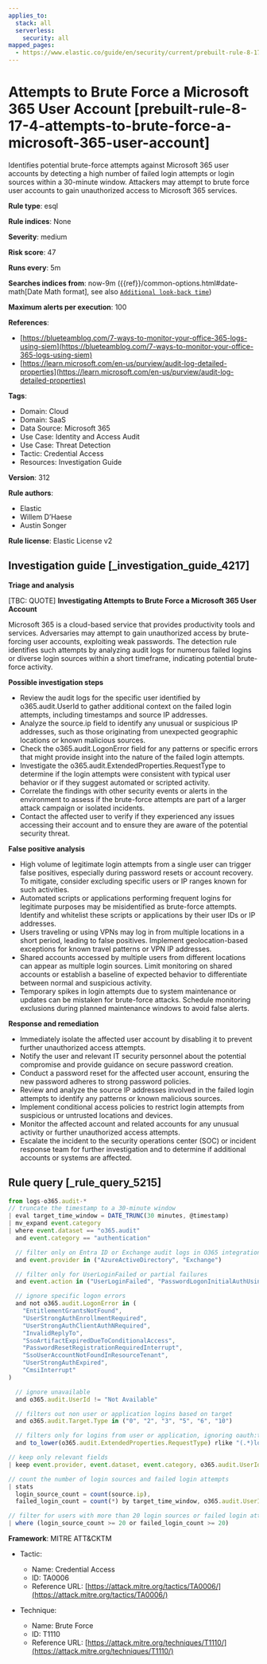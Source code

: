 ```yaml
---
applies_to:
  stack: all
  serverless:
    security: all
mapped_pages:
  - https://www.elastic.co/guide/en/security/current/prebuilt-rule-8-17-4-attempts-to-brute-force-a-microsoft-365-user-account.html
---
```


# Attempts to Brute Force a Microsoft 365 User Account [prebuilt-rule-8-17-4-attempts-to-brute-force-a-microsoft-365-user-account]

Identifies potential brute-force attempts against Microsoft 365 user accounts by detecting a high number of failed login attempts or login sources within a 30-minute window. Attackers may attempt to brute force user accounts to gain unauthorized access to Microsoft 365 services.

**Rule type**: esql

**Rule indices**: None

**Severity**: medium

**Risk score**: 47

**Runs every**: 5m

**Searches indices from**: now-9m ({{ref}}/common-options.html#date-math[Date Math format], see also [`Additional look-back time`](docs-content://solutions/security/detect-and-alert/create-detection-rule.md#rule-schedule))

**Maximum alerts per execution**: 100

**References**:

* [https://blueteamblog.com/7-ways-to-monitor-your-office-365-logs-using-siem](https://blueteamblog.com/7-ways-to-monitor-your-office-365-logs-using-siem)
* [https://learn.microsoft.com/en-us/purview/audit-log-detailed-properties](https://learn.microsoft.com/en-us/purview/audit-log-detailed-properties)

**Tags**:

* Domain: Cloud
* Domain: SaaS
* Data Source: Microsoft 365
* Use Case: Identity and Access Audit
* Use Case: Threat Detection
* Tactic: Credential Access
* Resources: Investigation Guide

**Version**: 312

**Rule authors**:

* Elastic
* Willem D’Haese
* Austin Songer

**Rule license**: Elastic License v2

## Investigation guide [_investigation_guide_4217]

**Triage and analysis**

[TBC: QUOTE]
**Investigating Attempts to Brute Force a Microsoft 365 User Account**

Microsoft 365 is a cloud-based service that provides productivity tools and services. Adversaries may attempt to gain unauthorized access by brute-forcing user accounts, exploiting weak passwords. The detection rule identifies such attempts by analyzing audit logs for numerous failed logins or diverse login sources within a short timeframe, indicating potential brute-force activity.

**Possible investigation steps**

* Review the audit logs for the specific user identified by o365.audit.UserId to gather additional context on the failed login attempts, including timestamps and source IP addresses.
* Analyze the source.ip field to identify any unusual or suspicious IP addresses, such as those originating from unexpected geographic locations or known malicious sources.
* Check the o365.audit.LogonError field for any patterns or specific errors that might provide insight into the nature of the failed login attempts.
* Investigate the o365.audit.ExtendedProperties.RequestType to determine if the login attempts were consistent with typical user behavior or if they suggest automated or scripted activity.
* Correlate the findings with other security events or alerts in the environment to assess if the brute-force attempts are part of a larger attack campaign or isolated incidents.
* Contact the affected user to verify if they experienced any issues accessing their account and to ensure they are aware of the potential security threat.

**False positive analysis**

* High volume of legitimate login attempts from a single user can trigger false positives, especially during password resets or account recovery. To mitigate, consider excluding specific users or IP ranges known for such activities.
* Automated scripts or applications performing frequent logins for legitimate purposes may be misidentified as brute-force attempts. Identify and whitelist these scripts or applications by their user IDs or IP addresses.
* Users traveling or using VPNs may log in from multiple locations in a short period, leading to false positives. Implement geolocation-based exceptions for known travel patterns or VPN IP addresses.
* Shared accounts accessed by multiple users from different locations can appear as multiple login sources. Limit monitoring on shared accounts or establish a baseline of expected behavior to differentiate between normal and suspicious activity.
* Temporary spikes in login attempts due to system maintenance or updates can be mistaken for brute-force attacks. Schedule monitoring exclusions during planned maintenance windows to avoid false alerts.

**Response and remediation**

* Immediately isolate the affected user account by disabling it to prevent further unauthorized access attempts.
* Notify the user and relevant IT security personnel about the potential compromise and provide guidance on secure password creation.
* Conduct a password reset for the affected user account, ensuring the new password adheres to strong password policies.
* Review and analyze the source IP addresses involved in the failed login attempts to identify any patterns or known malicious sources.
* Implement conditional access policies to restrict login attempts from suspicious or untrusted locations and devices.
* Monitor the affected account and related accounts for any unusual activity or further unauthorized access attempts.
* Escalate the incident to the security operations center (SOC) or incident response team for further investigation and to determine if additional accounts or systems are affected.


## Rule query [_rule_query_5215]

```js
from logs-o365.audit-*
// truncate the timestamp to a 30-minute window
| eval target_time_window = DATE_TRUNC(30 minutes, @timestamp)
| mv_expand event.category
| where event.dataset == "o365.audit"
  and event.category == "authentication"

  // filter only on Entra ID or Exchange audit logs in O365 integration
  and event.provider in ("AzureActiveDirectory", "Exchange")

  // filter only for UserLoginFailed or partial failures
  and event.action in ("UserLoginFailed", "PasswordLogonInitialAuthUsingPassword")

  // ignore specific logon errors
  and not o365.audit.LogonError in (
    "EntitlementGrantsNotFound",
    "UserStrongAuthEnrollmentRequired",
    "UserStrongAuthClientAuthNRequired",
    "InvalidReplyTo",
    "SsoArtifactExpiredDueToConditionalAccess",
    "PasswordResetRegistrationRequiredInterrupt",
    "SsoUserAccountNotFoundInResourceTenant",
    "UserStrongAuthExpired",
    "CmsiInterrupt"
)

  // ignore unavailable
  and o365.audit.UserId != "Not Available"

  // filters out non user or application logins based on target
  and o365.audit.Target.Type in ("0", "2", "3", "5", "6", "10")

  // filters only for logins from user or application, ignoring oauth:token
  and to_lower(o365.audit.ExtendedProperties.RequestType) rlike "(.*)login(.*)"

// keep only relevant fields
| keep event.provider, event.dataset, event.category, o365.audit.UserId, event.action, source.ip, o365.audit.LogonError, o365.audit.ExtendedProperties.RequestType, o365.audit.Target.Type, target_time_window

// count the number of login sources and failed login attempts
| stats
  login_source_count = count(source.ip),
  failed_login_count = count(*) by target_time_window, o365.audit.UserId

// filter for users with more than 20 login sources or failed login attempts
| where (login_source_count >= 20 or failed_login_count >= 20)
```

**Framework**: MITRE ATT&CKTM

* Tactic:

    * Name: Credential Access
    * ID: TA0006
    * Reference URL: [https://attack.mitre.org/tactics/TA0006/](https://attack.mitre.org/tactics/TA0006/)

* Technique:

    * Name: Brute Force
    * ID: T1110
    * Reference URL: [https://attack.mitre.org/techniques/T1110/](https://attack.mitre.org/techniques/T1110/)



